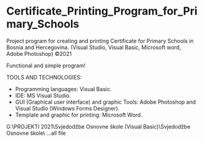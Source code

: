 # Certificate_Printing_Program_for_Primary_Schools
Project program for creating and printing Certificate for Primary Schools in Bosnia and Hercegovina. (Visual Studio, Visual Basic, Microsoft word, Adobe Photoshop) ©2021

Functional and simple program!

TOOLS AND TECHNOLOGIES: 
   - Programming languages: Visual Basic.
   - IDE: MS Visual Studio.
   - GUI (Graphical user interface) and graphic Tools:  Adobe Photoshop and  Visual Studio (Windows Forms Designer).
   - Template and graphic for printing:  Microsoft Word.

G:\PROJEKTI 2021\Svjedodžbe Osnovne škole (Visual Basic)\Svjedodžbe Osnovne škole\ ...all file 
